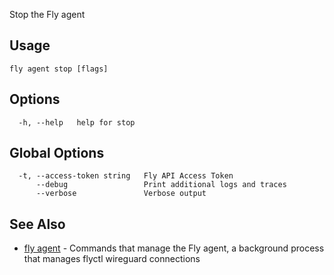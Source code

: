 Stop the Fly agent


## Usage
~~~
fly agent stop [flags]
~~~

## Options

~~~
  -h, --help   help for stop
~~~

## Global Options

~~~
  -t, --access-token string   Fly API Access Token
      --debug                 Print additional logs and traces
      --verbose               Verbose output
~~~

## See Also

* [fly agent](/docs/flyctl/agent/)	 - Commands that manage the Fly agent, a background process that manages flyctl wireguard connections

